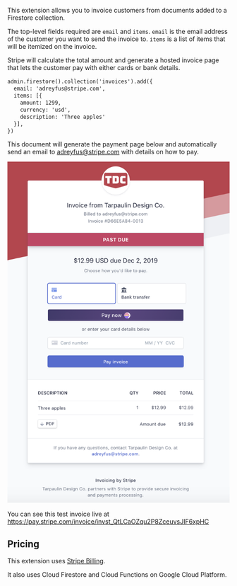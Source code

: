 This extension allows you to invoice customers from documents added to a Firestore collection.

The top-level fields required are `email` and `items`.
`email` is the email address of the customer you want to send the invoice to.
`items` is a list of items that will be itemized on the invoice.

Stripe will calculate the total amount and generate a hosted invoice page that lets the customer pay with either cards or bank details.

```
admin.firestore().collection('invoices').add({
  email: 'adreyfus@stripe.com',
  items: [{
    amount: 1299,
    currency: 'usd',
    description: 'Three apples'
  }],
})
```

This document will generate the payment page below and automatically send an email to adreyfus@stripe.com with details on how to pay.

![An invoice page showing an itemized receipt, with options to pay with card or bank transfer](./test-invoice.png)

You can see this test invoice live at https://pay.stripe.com/invoice/invst_QtLCaOZqu2P8ZceuvsJIF6xpHC

## Pricing

This extension uses [Stripe Billing](https://stripe.com/pricing#billing-pricing).

It also uses Cloud Firestore and Cloud Functions on Google Cloud Platform.
